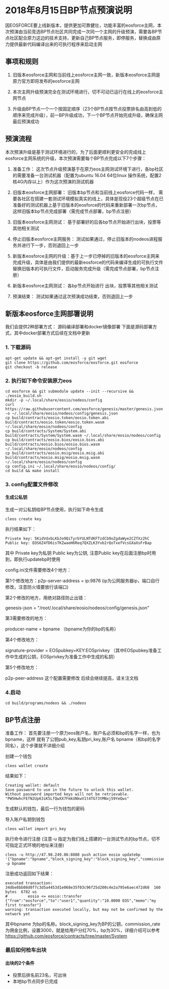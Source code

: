 # 2018年8月15日BP节点预演说明

因EOSFORCE要上线新版本，提供更加可靠健壮，功能丰富的eosforce主网，本次预演由当前竞选BP节点社区共同完成一次同一个主网的升级预演，需要各BP节点社区配合原力这边的技术支持，更新自己BP节点服务，即停服务，替换成由原力提供最新代码编译出来的可执行程序来启动主网

## 事项和规则
1. 旧版本eosforce主网和当前线上eosforce主网一致，新版本eosforce主网是原力官方即将发布的eosforce主网

2. 本次主网升级预演完全在测试环境进行，切不可动已运行在线上的eosforce主网节点

3. 升级由BP节点一个一个按固定顺序（23个BP节点按节点投票排名由高到低的顺序来完成升级），前一BP升级成功，下一个BP节点开始完成升级，确保主网最后预演成功


## 预演流程

本次预演升级是基于测试环境进行的，为了后面更顺利更安全的完成线上eosforce主网系统的升级，本次预演需要每个BP节点完成以下7个步骤：

1. 准备工作： 这次节点升级预演基于在原力eos主网测试环境下进行，各bp社区的需要准备一台测试机器（配置为ubuntu 16.04 64位linux 操作系统，配置2核4G内存以上）作为这次预演的测试机器
 
2.  旧版本eosforce主网部署： 旧版本bp节点和当前线上eosforce代码一样， 需要各社区在搭建一套测试环境模拟真实的线上，具体是现役23个超级节点在已准备好的测试机器上基于旧版本的eosforce的代码来重新部署一次bp节点，这样旧版本bp节点完成部署（需完成节点部署，bp节点注册）

3. 旧版本eosforce主网测试： 基于部署好的后各bp节点开始进行出块，投票等其他相关测试

4. 停止旧版本eosforce主网服务： 测试如果通过，停止旧版本的nodeos进程服务并进行下一步，否则退回上一步

5. 新版本eosforce主网的升级：基于上一步已停掉的旧版本的eosforce主网来完成升级，具体是由我们提供的最新eosforce的代码来编译生成的可执行文件替换旧版本的可执行文件，启动服务完成升级（需完成节点部署，bp节点注册）

6. 新版本eosforce主网测试： 各bp节点开始进行 出块，投票等其他相关测试

7. 预演结束： 测试如果通过这次预演成功结束，否则退回上一步

## 新版本eosforce主网部署说明

我们会提供2种部署方式： 源码编译部署和docker镜像部署
下面是源码部署方式，其中docker部署方式后续在文档中更新

### 1. 下载源码

```shell
apt-get update && apt-get install -y git wget
git clone https://github.com/eosforce/eosforce.git eosforce
git checkout -b release 
```

### 2. 执行如下命令安装原力eos

```shell
cd eosforce && git submodule update --init --recursive && ./eosio_build.sh
mkdir -p ~/.local/share/eosio/nodeos/config
curl https://raw.githubusercontent.com/eosforce/genesis/master/genesis.json -o ~/.local/share/eosio/nodeos/config/genesis.json
cp build/contracts/eosio.token/eosio.token.abi build/contracts/eosio.token/eosio.token.wasm ~/.local/share/eosio/nodeos/config
cp build/contracts/System/System.abi build/contracts/System/System.wasm ~/.local/share/eosio/nodeos/config
cp build/contracts/eosio.bios/eosio.bios.abi build/contracts/eosio.bios/eosio.bios.wasm ~/.local/share/eosio/nodeos/config
cp build/contracts/eosio.msig/eosio.msig.abi build/contracts/eosio.msig/eosio.msig.wasm ~/.local/share/eosio/nodeos/config
cp config.ini ~/.local/share/eosio/nodeos/config/
cd build && make install
```

### 3. config配置文件修改

#### 生成公私钥

生成一对公私钥给BP节点使用，执行如下命令生成


```shell
cleos create key
```

执行结果如下：

	Private key: 5KidVdxbLKbJo9QiTyrbYULNTdKFTzdCb9oZgdaWye2CZfXz2hC
	Public key: EOS6Z4fD6isTKZwaeH6Req7QXZLK3Yvb2rQoTxefVcsGXaXsFrBap

其中 Private key为私钥 Public key为公钥,   注意Public key在后面注册bp时用到，即执行updatebp时使用

config.ini文件需要修改4个地方：

第1个修改地方：p2p-server-address = ip:9876 (ip为公网服务器ip，端口自行修改，注意防火墙要放行该端口)

第2个修改的地方，用绝对路径防止出错：

genesis-json = "/root/.local/share/eosio/nodeos/config/genesis.json"

第3需要修改的地方：

producer-name = bpname （bpname为你的bp的名称）

第4个修改地方：

signature-provider = EOSpubkey=KEY:EOSprivkey （其中EOSpubkey准备工作中生成的公钥，EOSprivkey为准备工作中生成的私钥）

第5个修改地方：

p2p-peer-address 这个配置需要修改 后续会继续提高，请关注文档

### 4.启动

	cd build/programs/nodeos && ./nodeos
	
	
## BP节点注册

准备工作：
首先要注册一个原力eos账户名，账户名必须和bp的名字一样，也为bpname，这样
就有了公钥pub_key,私钥pri_key,账户名 bpname（和bp的名字同名），这个步骤就不详细介绍

创建一个钱包

	cleos wallet create

  结果如下：
  
  	Creating wallet: default
	Save password to use in the future to unlock this wallet.
	Without password imported keys will not be retrievable.
	"PW5HwhcFEfN2Up63iK5LfQwXX7FmkUNkwV1t4TG73tMNxj59YeQws"
	
  生成默认的钱包，最后一行为钱包的密码
  
导入账户私钥到钱包

	cleos wallet import pri_key

执行命令进行注册 (注意-u 指定为我们线上搭建的一台测试节点的bp节点，切不可指定正式环境的地址来注册)

	cleos -u http://47.98.249.86:8888 push action eosio updatebp '{"bpname":"bpname","block_signing_key":"block_signing_key","commission_rate":"commission_rate","url":"https://eosforce.io"}' -p bpname

注册成功返回如下结果：

	executed transaction: 34dbe8bb08d0f7c3d5a4453d1e068e35f03c96f25d200c4e2a795e6aec472d60  160 bytes  6782 us
	#         eosio <= eosio::transfer              {"from":"eosforce","to":"user1","quantity":"10.0000 EOS","memo":"my first transfer"}
	warning: transaction executed locally, but may not be confirmed by the network yet


其中bpname 为bp的名称。block_signing_key为BP的公钥，commission_rate为佣金比例，设置3000，就是给用户分红70%，bp为30%，详细介绍可以参考 https://github.com/eosforce/contracts/tree/master/System


### 最后如何检车出块

#### 出块的2个条件

* 投票后排名前23名，可出块
* 本地bp节点同步已完成
